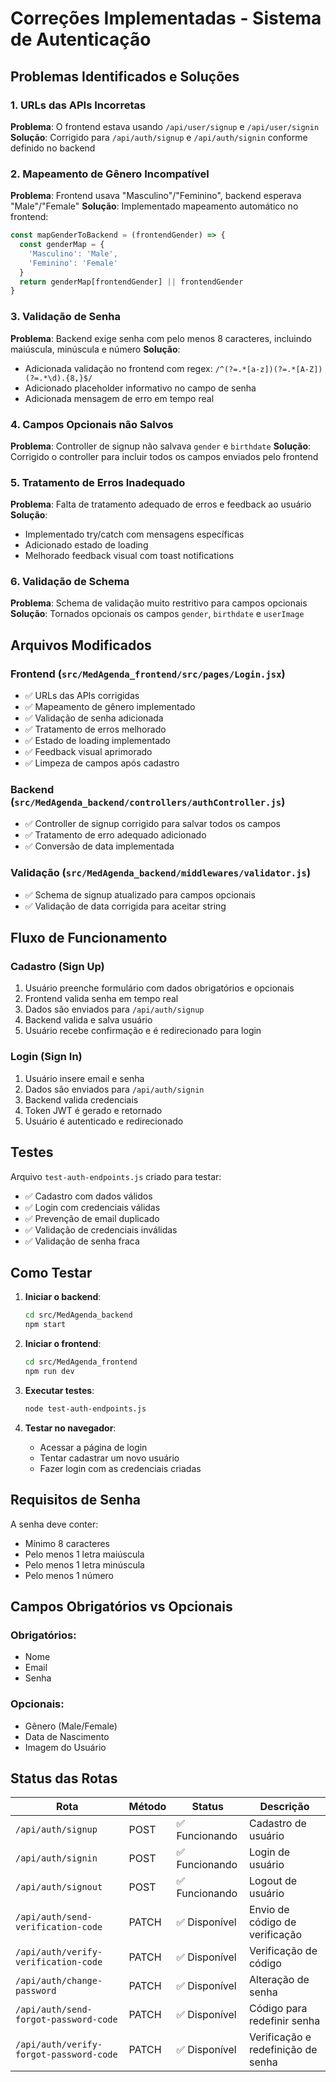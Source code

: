 # Correções Implementadas - Sistema de Autenticação

## Problemas Identificados e Soluções

### 1. URLs das APIs Incorretas
**Problema**: O frontend estava usando `/api/user/signup` e `/api/user/signin`
**Solução**: Corrigido para `/api/auth/signup` e `/api/auth/signin` conforme definido no backend

### 2. Mapeamento de Gênero Incompatível
**Problema**: Frontend usava "Masculino"/"Feminino", backend esperava "Male"/"Female"
**Solução**: Implementado mapeamento automático no frontend:
```javascript
const mapGenderToBackend = (frontendGender) => {
  const genderMap = {
    'Masculino': 'Male',
    'Feminino': 'Female'
  }
  return genderMap[frontendGender] || frontendGender
}
```

### 3. Validação de Senha
**Problema**: Backend exige senha com pelo menos 8 caracteres, incluindo maiúscula, minúscula e número
**Solução**: 
- Adicionada validação no frontend com regex: `/^(?=.*[a-z])(?=.*[A-Z])(?=.*\d).{8,}$/`
- Adicionado placeholder informativo no campo de senha
- Adicionada mensagem de erro em tempo real

### 4. Campos Opcionais não Salvos
**Problema**: Controller de signup não salvava `gender` e `birthdate`
**Solução**: Corrigido o controller para incluir todos os campos enviados pelo frontend

### 5. Tratamento de Erros Inadequado
**Problema**: Falta de tratamento adequado de erros e feedback ao usuário
**Solução**: 
- Implementado try/catch com mensagens específicas
- Adicionado estado de loading
- Melhorado feedback visual com toast notifications

### 6. Validação de Schema
**Problema**: Schema de validação muito restritivo para campos opcionais
**Solução**: Tornados opcionais os campos `gender`, `birthdate` e `userImage`

## Arquivos Modificados

### Frontend (`src/MedAgenda_frontend/src/pages/Login.jsx`)
- ✅ URLs das APIs corrigidas
- ✅ Mapeamento de gênero implementado
- ✅ Validação de senha adicionada
- ✅ Tratamento de erros melhorado
- ✅ Estado de loading implementado
- ✅ Feedback visual aprimorado
- ✅ Limpeza de campos após cadastro

### Backend (`src/MedAgenda_backend/controllers/authController.js`)
- ✅ Controller de signup corrigido para salvar todos os campos
- ✅ Tratamento de erro adequado adicionado
- ✅ Conversão de data implementada

### Validação (`src/MedAgenda_backend/middlewares/validator.js`)
- ✅ Schema de signup atualizado para campos opcionais
- ✅ Validação de data corrigida para aceitar string

## Fluxo de Funcionamento

### Cadastro (Sign Up)
1. Usuário preenche formulário com dados obrigatórios e opcionais
2. Frontend valida senha em tempo real
3. Dados são enviados para `/api/auth/signup`
4. Backend valida e salva usuário
5. Usuário recebe confirmação e é redirecionado para login

### Login (Sign In)
1. Usuário insere email e senha
2. Dados são enviados para `/api/auth/signin`
3. Backend valida credenciais
4. Token JWT é gerado e retornado
5. Usuário é autenticado e redirecionado

## Testes

Arquivo `test-auth-endpoints.js` criado para testar:
- ✅ Cadastro com dados válidos
- ✅ Login com credenciais válidas
- ✅ Prevenção de email duplicado
- ✅ Validação de credenciais inválidas
- ✅ Validação de senha fraca

## Como Testar

1. **Iniciar o backend**:
   ```bash
   cd src/MedAgenda_backend
   npm start
   ```

2. **Iniciar o frontend**:
   ```bash
   cd src/MedAgenda_frontend
   npm run dev
   ```

3. **Executar testes**:
   ```bash
   node test-auth-endpoints.js
   ```

4. **Testar no navegador**:
   - Acessar a página de login
   - Tentar cadastrar um novo usuário
   - Fazer login com as credenciais criadas

## Requisitos de Senha

A senha deve conter:
- Mínimo 8 caracteres
- Pelo menos 1 letra maiúscula
- Pelo menos 1 letra minúscula
- Pelo menos 1 número

## Campos Obrigatórios vs Opcionais

### Obrigatórios:
- Nome
- Email
- Senha

### Opcionais:
- Gênero (Male/Female)
- Data de Nascimento
- Imagem do Usuário

## Status das Rotas

| Rota | Método | Status | Descrição |
|------|--------|--------|-----------|
| `/api/auth/signup` | POST | ✅ Funcionando | Cadastro de usuário |
| `/api/auth/signin` | POST | ✅ Funcionando | Login de usuário |
| `/api/auth/signout` | POST | ✅ Funcionando | Logout de usuário |
| `/api/auth/send-verification-code` | PATCH | ✅ Disponível | Envio de código de verificação |
| `/api/auth/verify-verification-code` | PATCH | ✅ Disponível | Verificação de código |
| `/api/auth/change-password` | PATCH | ✅ Disponível | Alteração de senha |
| `/api/auth/send-forgot-password-code` | PATCH | ✅ Disponível | Código para redefinir senha |
| `/api/auth/verify-forgot-password-code` | PATCH | ✅ Disponível | Verificação e redefinição de senha | 